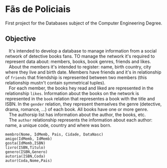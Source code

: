# Fãs de Policiais
First project for the Databases subject of the Computer Engineering Degree. 

## Objective
&nbsp;&nbsp;&nbsp;It's intended to develop a database to manage information from a social network of detective books fans. TO manage the network it's required to represent data about: members, books, book genres, friends and likes.  
&nbsp;&nbsp;&nbsp;About the members it's intended to register: name, birth country, city where they live and birth date. Members have friends and it's in relationship of `friends` that friendship is represented between two members (this relationship mustn't contain symmetrical tuples).  
&nbsp;&nbsp;&nbsp;For each member, the books hey read and liked are represented in the relationship `likes`. Information about the books on the network is represented in the `book` relation that representes a book with the title and ISBN. In the `gender` relation, they represent themselves the genre (detective, drama, romance, ...) of each book. All books have one or more genre.  
&nbsp;&nbsp;&nbsp;The authorsip list has information about the author, the books, etc.  
&nbsp;&nbsp;&nbsp;The `author` relationship represents the information about each author: name, a unique code, country and where was born.  

```
membro(Nome, IdMemb, Pais, Cidade, DataNasc)
amigo(IdMemb, IdMemb)
gosta(IdMemb,ISBN)
livro(ISBN,Titulo)
genero(ISBN,Genero)
autoria(ISBN,Coda)
autor(Coda,Nome,Pais)
```
